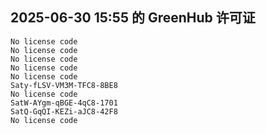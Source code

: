 ## 2025-06-30 15:55 的 GreenHub 许可证
```
No license code
No license code
No license code
No license code
No license code
Saty-fLSV-VM3M-TFC8-8BE8
No license code
SatW-AYgm-qBGE-4qC8-1701
SatQ-GqQI-KEZi-aJC8-42F8
No license code
```
